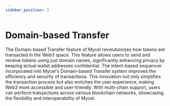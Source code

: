 ```yaml
---
sidebar_position: 3
---
```


# Domain-based Transfer

The Domain-based Transfer feature of Mycel revolutionizes how tokens are transacted in the Web3 space. This feature allows users to send and receive tokens using just domain names, significantly enhancing privacy by keeping actual wallet addresses confidential.
The intent-based sequencer incorporated into Mycel's Domain-based Transfer system improves the efficiency and security of transactions. This innovation not only simplifies the transaction process but also enriches the user experience, making Web3 more accessible and user-friendly.
With multi-chain support, users can perform transactions across various blockchain networks, showcasing the flexibility and interoperability of Mycel.
